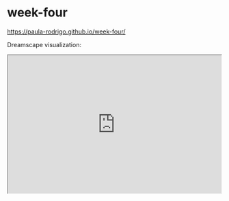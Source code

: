 # week-four
https://paula-rodrigo.github.io/week-four/

Dreamscape visualization:
<iframe style='width: 499px; height: 323px;' src='https://voyant-tools.org/tool/DreamScape/?corpus=ea1868d7f1fbece8f0f5538c23a3128e'></iframe>
